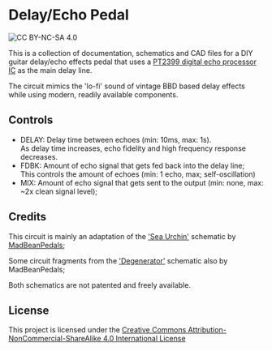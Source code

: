 # Delay/Echo Pedal

![CC BY-NC-SA 4.0](https://img.shields.io/badge/License-CC%20BY--SA%204.0-lightgrey.svg)

This is a collection of documentation, schematics and CAD files for a DIY guitar
delay/echo effects pedal that uses a [PT2399 digital echo processor IC](https://datasheet.lcsc.com/lcsc/1808031633_PTC-Princeton-Tech-PT2399-SN_C126407.pdf) as the main
delay line.

The circuit mimics the 'lo-fi' sound of vintage BBD based delay effects while using
modern, readily available components.

## Controls

* DELAY: Delay time between echoes (min: 10ms, max: 1s).<br>	   As delay time increases, echo fidelity and high frequency response decreases.
* FDBK: Amount of echo signal that gets fed back into the delay line;<br>	  This controls the amount of echoes (min: 1 echo, max; self-oscillation)
* MIX: Amount of echo signal that gets sent to the output (min: none, max: ~2x clean signal level);

## Credits

This circuit is mainly an adaptation of the ['Sea Urchin'](https://www.madbeanpedals.com/EP/downloads/delay/SeaUrchin2019.zip) schematic by [MadBeanPedals](https://www.madbeanpedals.com/index.html);

Some circuit fragments from the ['Degenerator'](https://www.madbeanpedals.com/projects/_folders/Delay/docs/Degenerator.zip) schematic also by MadBeanPedals;

Both schematics are not patented and freely available.

## License

This project is licensed under the [Creative Commons Attribution-NonCommercial-ShareAlike 4.0 International License](http://creativecommons.org/licenses/by-sa/4.0/)